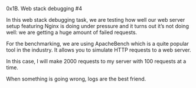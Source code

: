 0x1B. Web stack debugging #4


In this web stack debugging task, we are testing how well our web server setup featuring Nginx is doing under pressure and it turns out it’s not doing well: we are getting a huge amount of failed requests.

For the benchmarking, we are using ApacheBench which is a quite popular tool in the industry. 
It allows you to simulate HTTP requests to a web server.

In this case, I will make 2000 requests to my server with 100 requests at a time.

When something is going wrong, logs are the best friend.
